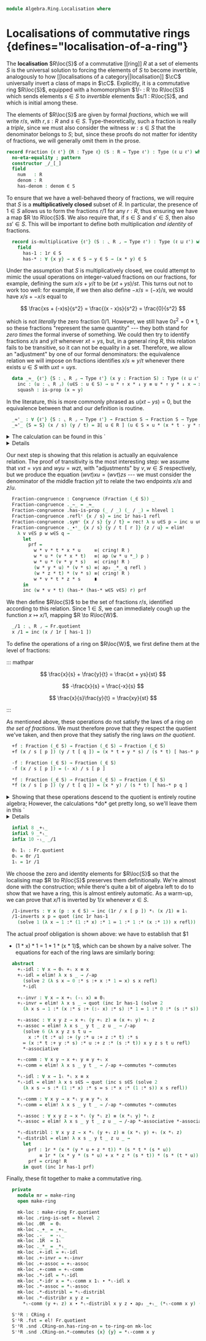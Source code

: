 <!--
```agda
open import 1Lab.Prelude hiding (_*_ ; _+_ ; _-_)

open import Algebra.Ring.Commutative
open import Algebra.Ring.Solver
open import Algebra.Ring

open import Data.Set.Coequaliser hiding (_/_)
```
-->

```agda
module Algebra.Ring.Localisation where
```

# Localisations of commutative rings {defines="localisation-of-a-ring"}

The **localisation** $R\loc{S}$ of a commutative [[ring]] $R$ at a set
of elements $S$ is the universal solution to forcing the elements of $S$
to become invertible, analogously to how [[localisations of a
category||localisation]] $\cC$ universally invert a class of maps in
$\cC$. Explicitly, it is a commutative ring $R\loc{S}$, equipped with a
homomorphism $1/- : R \to R\loc{S}$ which sends elements $s \in S$ to
*invertible* elements $s/1 : R\loc{S}$, and which is initial among
these.

The elements of $R\loc{S}$ are given by formal *fractions*, which we
will write $r/s$, with $r, s : R$ and $s \in S$. Type-theoretically,
such a fraction is really a *triple*, since we must also consider the
witness $w : s \in S$ that the denominator belongs to $S$; but, since
these proofs do not matter for identity of fractions, we will generally
omit them in the prose.

```agda
record Fraction {ℓ ℓ'} {R : Type ℓ} (S : R → Type ℓ') : Type (ℓ ⊔ ℓ') where
  no-eta-equality ; pattern
  constructor _/_[_]
  field
    num   : R
    denom : R
    has-denom : denom ∈ S
```

<!--
```agda
open Fraction renaming (num to ↑ ; denom to ↓)

pattern _/_ x y = x / y [ _ ]

instance
  Inductive-Fraction
    : ∀ {ℓ ℓ' ℓ'' ℓm} {R : Type ℓ} {S : R → Type ℓ'} {P : Fraction S → Type ℓ''}
    → ⦃ _ : Inductive ((num : ⌞ R ⌟) (denom : ⌞ R ⌟) (has : denom ∈ S) → P (num / denom [ has ])) ℓm ⦄
    → Inductive ((x : Fraction S) → P x) ℓm
  Inductive-Fraction ⦃ r ⦄ .Inductive.methods        = r .Inductive.methods
  Inductive-Fraction ⦃ r ⦄ .Inductive.from f (x / s [ p ]) = r .Inductive.from f x s p

Fraction-path
  : ∀ {ℓ ℓ'} {R : Type ℓ} {S : ⌞ R ⌟ → Type ℓ'}
  → ⦃ _ : ∀ {x} → H-Level (S x) 1 ⦄ {x y : Fraction S}
  → ↑ x ≡ ↑ y → ↓ x ≡ ↓ y → x ≡ y
Fraction-path {S = S} {x = x / s [ p ]} {y / t [ q ] } α β i = record
  { num = α i
  ; denom = β i
  ; has-denom = is-prop→pathp (λ i → hlevel {T = S (β i)} 1) p q i
  }
```
-->

<!--
```agda
module Frac {ℓ} (R : CRing ℓ) where
  open Explicit (R .snd)
  open CRing R
```
-->

To ensure that we have a well-behaved theory of fractions, we will
require that $S$ is a **multiplicatively closed** subset of $R$. In
particular, the presence of $1 \in S$ allows us to form the fractions
$r/1$ for any $r : R$, thus ensuring we have a map $R \to R\loc{S}$. We
also require that, if $s \in S$ and $s' \in S$, then also $ss' \in S$.
This will be important to define both multiplication *and identity* of
fractions.

```agda
  record is-multiplicative {ℓ'} (S : ⌞ R ⌟ → Type ℓ') : Type (ℓ ⊔ ℓ') where
    field
      has-1 : 1r ∈ S
      has-* : ∀ {x y} → x ∈ S → y ∈ S → (x * y) ∈ S
```

Under the assumption that $S$ is multiplicatively closed, we could
attempt to mimic the usual operations on integer-valued fractions on our
fractions, for example, defining the sum $x/s + y/t$ to be $(xt+ys)/st$.
This turns out not to work too well: for example, if we then also define
$-x/s = (-x)/s$, we would have $x/s + -x/s$ equal to

$$
\frac{xs + (-x)s}{s^2} = \frac{(x - x)s}{s^2} = \frac{0}{s^2}
$$

which is not *literally* the zero fraction $0/1$. However, we still have
$0s^2 = 0*1$, so these fractions "represent the same quantity" --- they
both stand for *zero times* the formal inverse of something. We could
then try to identify fractions $x/s$ and $y/t$ whenever $xt = ys$, but,
in a general ring $R$, this relation fails to be transitive, so it can
not be equality in a set. Therefore, we allow an "adjustment" by one of
our formal denominators: the equivalence relation we will impose on
fractions identifies $x/s \approx y/t$ whenever there exists $u \in S$
with $uxt = uys$.

```agda
  data _≈_ {ℓ'} {S : ⌞ R ⌟ → Type ℓ'} (x y : Fraction S) : Type (ℓ ⊔ ℓ') where
    inc : (u : ⌞ R ⌟) (u∈S : u ∈ S) → u * ↑ x * ↓ y ≡ u * ↑ y * ↓ x → x ≈ y
    squash : is-prop (x ≈ y)
```

<!--
```agda
  {-
  We define _≈_ as a data type so it's injective. It could also be a
  record, but then we'd have to truncate the record in a separate step.
  -}

  instance
    Inductive-≈
      : ∀ {ℓ' ℓ'' ℓm} {S : ⌞ R ⌟ → Type ℓ'} {x y : Fraction S} {P : x ≈ y → Type ℓ''}
      → ⦃ h : ∀ {x} → H-Level (P x) 1 ⦄
      → ⦃ r : Inductive ((u : ⌞ R ⌟) (u∈S : u ∈ S) (p : u * ↑ x * ↓ y ≡ u * ↑ y * ↓ x) → P (inc u u∈S p)) ℓm ⦄
      → Inductive ((p : x ≈ y) → P p) ℓm
    Inductive-≈ ⦃ h ⦄ ⦃ r ⦄ .Inductive.methods = r .Inductive.methods
    Inductive-≈ {S = S} {x} {y} {P} ⦃ h ⦄ ⦃ r ⦄ .Inductive.from f = go (r .Inductive.from f) where
      go
        : ((u : ⌞ R ⌟) (u∈S : u ∈ S) (p : u * ↑ x * ↓ y ≡ u * ↑ y * ↓ x) → P (inc u u∈S p))
        → ∀ x → P x
      go m (inc u u∈S x) = m u u∈S x
      go m (squash x y i) = is-prop→pathp (λ i → hlevel {T = P (squash x y i)} 1) (go m x) (go m y) i

    H-Level-≈ : ∀ {ℓ'} {S : ⌞ R ⌟ → Type ℓ'} {x y : Fraction S} {n} → H-Level (x ≈ y) (suc n)
    H-Level-≈ = prop-instance squash
```
-->

In the literature, this is more commonly phrased as $u(xt - ys) = 0$,
but the equivalence between that and our definition is routine.

```agda
  _≈'_ : ∀ {ℓ'} {S : ⌞ R ⌟ → Type ℓ'} → Fraction S → Fraction S → Type _
  _≈'_ {S = S} (x / s) (y / t) = ∃[ u ∈ R ] (u ∈ S × u * (x * t - y * s) ≡ 0r)
```

<details>
<summary>The calculation can be found in this `<details>`{.html} block.</summary>

```agda
  ≈→≈' : ∀ {ℓ'} {S : ⌞ R ⌟ → Type ℓ'} {x y : Fraction S} → x ≈ y → x ≈' y
  ≈→≈' {x = x / s} {y = y / t} = elim! λ u u∈S p →
    let
      prf =
        u * (x * t - y * s)   ≡⟨ solve 5 (λ u x t y s → u :* (x :* t :- y :* s) ≔ u :* x :* t :- u :* y :* s) u x t y s refl ⟩
        u * x * t - u * y * s ≡⟨ ap₂ _-_ refl (sym p) ⟩
        u * x * t - u * x * t ≡⟨ solve 1 (λ x → x :- x ≔ 0) (u * x * t) refl ⟩
        0r                    ∎
    in inc (u , u∈S , prf)

  ≈'→≈ : ∀ {ℓ'} {S : ⌞ R ⌟ → Type ℓ'} {x y : Fraction S} → x ≈' y → x ≈ y
  ≈'→≈ {x = x / s} {y = y / t} = elim! λ u u∈S p →
    let
      prf =
        u * x * t - u * y * s ≡⟨ solve 5 (λ u x t y s → u :* x :* t :- u :* y :* s ≔ u :* (x :* t :- y :* s)) u x t y s refl ⟩
        u * (x * t - y * s)   ≡⟨ p ⟩
        0r                    ∎
    in inc u u∈S (zero-diff prf)
```

</details>

<!--
```agda
module Loc {ℓ} (R : CRing ℓ) (S : ⌞ R ⌟ → Ω) (mult : Frac.is-multiplicative R (_∈ S)) where
  open Frac.is-multiplicative mult
  open Explicit (R .snd)
  open CRing R
  open Frac R public

  open Congruence using (_∼_ ; has-is-prop ; reflᶜ ; _∙ᶜ_ ; symᶜ)
```
-->

Our next step is showing that this relation is actually an equivalence
relation. The proof of transitivity is the most interesting step: we
assume that $vxt = vys$ and $wyu = wzt$, with "adjustments" by $v, w \in
S$ respectively, but we produce the equation $(wvt)xu = (wvt)zs$ --- we
must consider the denominator of the middle fraction $y/t$ to relate the
two endpoints $x/s$ and $z/u$.

```agda
  Fraction-congruence : Congruence (Fraction (_∈ S)) _
  Fraction-congruence ._∼_ = _≈_
  Fraction-congruence .has-is-prop (_ / _) (_ / _) = hlevel 1
  Fraction-congruence .reflᶜ {x / s} = inc 1r has-1 refl
  Fraction-congruence .symᶜ {x / s} {y / t} = rec! λ u u∈S p → inc u u∈S (sym p)
  Fraction-congruence ._∙ᶜ_ {x / s} {y / t [ r ]} {z / u} = elim!
    λ v v∈S p w w∈S q →
      let
        prf =
          w * v * t * x * u     ≡⟨ cring! R ⟩
          w * u * (v * x * t)   ≡⟨ ap (w * u *_) p ⟩
          w * u * (v * y * s)   ≡⟨ cring! R ⟩
          (w * y * u) * (v * s) ≡⟨ ap₂ _*_ q refl ⟩
          (w * z * t) * (v * s) ≡⟨ cring! R ⟩
          w * v * t * z * s     ∎
      in
      inc (w * v * t) (has-* (has-* w∈S v∈S) r) prf
```

<!--
```agda
  module Fr = Congruence Fraction-congruence
  open Fraction

  private
    /-ap : ∀ {x y : Fraction (_∈ S)} → x .num ≡ y .num → x .denom ≡ y .denom → Path Fr.quotient (inc x) (inc y)
    /-ap p q = ap Coeq.inc (Fraction-path p q)
```
-->

We then define $R\loc{S}$ to be the set of fractions $r/s$, identified
according to this relation. Since $1 \in S$, we can immediately cough up
the function $x \mapsto x/1$, mapping $R \to R\loc{W}$.

```agda
  _/1 : ⌞ R ⌟ → Fr.quotient
  x /1 = inc (x / 1r [ has-1 ])
```

To define the operations of a ring on $R\loc{W}$, we first define them
at the level of fractions:

::: mathpar

$$
\frac{x}{s} + \frac{y}{t} = \frac{xt + ys}{st}
$$

$$
-\frac{x}{s} = \frac{-x}{s}
$$

$$
\frac{x}{s}\frac{y}{t} = \frac{xy}{st}
$$

:::

As mentioned above, these operations do not satisfy the laws of a ring
*on the set of fractions*. We must therefore prove that they respect the
quotient we've taken, and then prove that they satisfy the ring laws *on
the quotient*.

```agda
  +f : Fraction (_∈ S) → Fraction (_∈ S) → Fraction (_∈ S)
  +f (x / s [ p ]) (y / t [ q ]) = (x * t + y * s) / (s * t) [ has-* p q ]

  -f : Fraction (_∈ S) → Fraction (_∈ S)
  -f (x / s [ p ]) = (- x) / s [ p ]

  *f : Fraction (_∈ S) → Fraction (_∈ S) → Fraction (_∈ S)
  *f (x / s [ p ]) (y / t [ q ]) = (x * y) / (s * t) [ has-* p q ]
```

<details>
<summary>Showing that these operations descend to the quotient is
entirely routine algebra; However, the calculations *do* get pretty
long, so we'll leave them in this `<details>`{.html} block.</summary>

```agda
  -ₗ_ : Fr.quotient → Fr.quotient
  -ₗ_ = Quot-elim (λ _ → hlevel 2) (λ x → inc (-f x)) -f-resp where abstract
    -f-resp : ∀ x y → x ≈ y → Path Fr.quotient (inc (-f x)) (inc (-f y))
    -f-resp (x / s) (y / t) = elim! λ u u∈S p →
      let
        prf =
          u * (- x) * t ≡⟨ ap (_* t) (sym neg-*-r) ∙ sym neg-*-l ⟩
          - (u * x * t) ≡⟨ ap -_ p ⟩
          - (u * y * s) ≡⟨ neg-*-l ∙ ap (_* s) neg-*-r ⟩
          u * (- y) * s ∎
      in quot (inc u u∈S prf)

  _+ₗ_ : Fr.quotient → Fr.quotient → Fr.quotient
  _+ₗ_ = Fr.op₂-comm +f (λ a b → Fr.reflᶜ' (+f-comm a b)) +f-resp where abstract
    +f-comm : ∀ u v → +f u v ≡ +f v u
    +f-comm (x / s) (y / t) = Fraction-path +-commutes *-commutes

    +f-resp : ∀ x u v → u ≈ v → +f x u ≈ +f x v
    +f-resp (x / s) (u / y) (v / z) = rec! λ w w∈S p →
      let
        prf =
          w * (x * y + u * s) * (s * z)             ≡⟨ cring! R ⟩
          w * x * y * s * z + s * s * ⌜ w * u * z ⌝ ≡⟨ ap! p ⟩
          w * x * y * s * z + s * s * ⌜ w * v * y ⌝ ≡⟨ cring! R ⟩
          w * (x * z + v * s) * (s * y)             ∎
      in inc w w∈S prf

  _*ₗ_ : Fr.quotient → Fr.quotient → Fr.quotient
  _*ₗ_ = Fr.op₂-comm *f *f-comm *f-resp where abstract
    *f-comm : ∀ u v → *f u v ≈ *f v u
    *f-comm (x / s) (y / t) = inc 1r has-1 (solve 4 (λ x y t s → 1 :* (x :* y) :* (t :* s) ≔ 1 :* (y :* x) :* (s :* t)) x y t s refl)

    *f-resp : ∀ x u v → u ≈ v → *f x u ≈ *f x v
    *f-resp (x / s) (u / y) (v / z) = rec! λ w w∈S p →
      let
        prf =
          w * (x * u) * (s * z) ≡⟨ cring! R ⟩
          s * x * (w * u * z)   ≡⟨ ap (s * x *_) p ⟩
          s * x * (w * v * y)   ≡⟨ cring! R ⟩
          w * (x * v) * (s * y) ∎
      in inc w w∈S prf
```
</details>

```agda
  infixl 8 _+ₗ_
  infixl 9 _*ₗ_
  infix 10 -ₗ_ _/1

  0ₗ 1ₗ : Fr.quotient
  0ₗ = 0r /1
  1ₗ = 1r /1
```

We choose the zero and identity elements for $R\loc{S}$ so that the
localising map $R \to R\loc{S}$ preserves them definitionally. We're
almost done with the construction; while there's quite a bit of algebra
left to do to show that we have a ring, this is almost entirely
automatic. As a warm-up, we can prove that $x/1$ is inverted by $1/x$
whenever $x \in S$.

```agda
  /1-inverts : ∀ x (p : x ∈ S) → inc (1r / x [ p ]) *ₗ (x /1) ≡ 1ₗ
  /1-inverts x p = quot (inc 1r has-1
    (solve 1 (λ x → 1 :* (1 :* x) :* 1 ≔ 1 :* 1 :* (x :* 1)) x refl))
```

The actual proof obligation is shown above: we have to establish that $1
* (1 * x) * 1 = 1 * 1 * (x * 1)$, which can be shown by a naïve solver.
The equations for each of the ring laws are similarly boring:

```agda
  abstract
    +ₗ-idl : ∀ x → 0ₗ +ₗ x ≡ x
    +ₗ-idl = elim! λ x s _ → /-ap
      (solve 2 (λ s x → 0 :* s :+ x :* 1 ≔ x) s x refl)
      *-idl

    +ₗ-invr : ∀ x → x +ₗ (-ₗ x) ≡ 0ₗ
    +ₗ-invr = elim! λ x s _ → quot (inc 1r has-1 (solve 2
      (λ x s → 1 :* (x :* s :+ (:- x) :* s) :* 1 ≔ 1 :* 0 :* (s :* s)) x s refl))

    +ₗ-assoc : ∀ x y z → x +ₗ (y +ₗ z) ≡ (x +ₗ y) +ₗ z
    +ₗ-assoc = elim! λ x s _ y t _ z u _ → /-ap
      (solve 6 (λ x y z s t u →
        x :* (t :* u) :+ (y :* u :+ z :* t) :* s
      ≔ (x :* t :+ y :* s) :* u :+ z :* (s :* t)) x y z s t u refl)
      *-associative

    +ₗ-comm : ∀ x y → x +ₗ y ≡ y +ₗ x
    +ₗ-comm = elim! λ x s _ y t _ → /-ap +-commutes *-commutes

    *ₗ-idl : ∀ x → 1ₗ *ₗ x ≡ x
    *ₗ-idl = elim! λ x s s∈S → quot (inc s s∈S (solve 2
      (λ x s → s :* (1 :* x) :* s ≔ s :* x :* (1 :* s)) x s refl))

    *ₗ-comm : ∀ x y → x *ₗ y ≡ y *ₗ x
    *ₗ-comm = elim! λ x s _ y t _ → /-ap *-commutes *-commutes

    *ₗ-assoc : ∀ x y z → x *ₗ (y *ₗ z) ≡ (x *ₗ y) *ₗ z
    *ₗ-assoc = elim! λ x s _ y t _ z u _ → /-ap *-associative *-associative

    *ₗ-distribl : ∀ x y z → x *ₗ (y +ₗ z) ≡ (x *ₗ y) +ₗ (x *ₗ z)
    *ₗ-distribl = elim! λ x s _ y t _ z u _ →
      let
        prf : 1r * (x * (y * u + z * t)) * (s * t * (s * u))
            ≡ 1r * (x * y * (s * u) + x * z * (s * t)) * (s * (t * u))
        prf = cring! R
      in quot (inc 1r has-1 prf)
```

Finally, these fit together to make a commutative ring.

```agda
  private
    module mr = make-ring
    open make-ring

    mk-loc : make-ring Fr.quotient
    mk-loc .ring-is-set = hlevel 2
    mk-loc .0R  = 0ₗ
    mk-loc ._+_ = _+ₗ_
    mk-loc .-_  = -ₗ_
    mk-loc .1R  = 1ₗ
    mk-loc ._*_ = _*ₗ_
    mk-loc .+-idl = +ₗ-idl
    mk-loc .+-invr = +ₗ-invr
    mk-loc .+-assoc = +ₗ-assoc
    mk-loc .+-comm = +ₗ-comm
    mk-loc .*-idl = *ₗ-idl
    mk-loc .*-idr x = *ₗ-comm x 1ₗ ∙ *ₗ-idl x
    mk-loc .*-assoc = *ₗ-assoc
    mk-loc .*-distribl = *ₗ-distribl
    mk-loc .*-distribr x y z =
      *ₗ-comm (y +ₗ z) x ∙ *ₗ-distribl x y z ∙ ap₂ _+ₗ_ (*ₗ-comm x y) (*ₗ-comm x z)

  S⁻¹R : CRing ℓ
  S⁻¹R .fst = el! Fr.quotient
  S⁻¹R .snd .CRing-on.has-ring-on = to-ring-on mk-loc
  S⁻¹R .snd .CRing-on.*-commutes {x} {y} = *ₗ-comm x y
```
